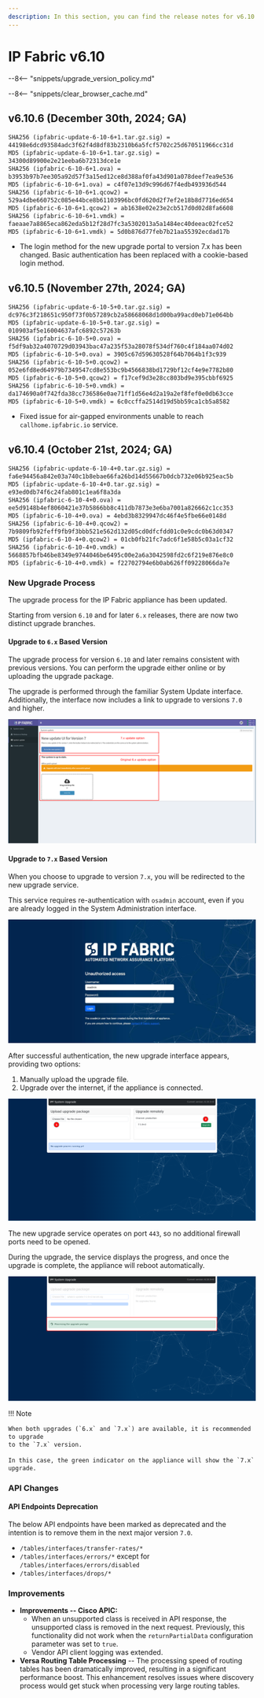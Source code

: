 ```yaml
---
description: In this section, you can find the release notes for v6.10 releases.
---
```


# IP Fabric v6.10

--8<-- "snippets/upgrade_version_policy.md"

--8<-- "snippets/clear_browser_cache.md"

## v6.10.6 (December 30th, 2024; GA)

```
SHA256 (ipfabric-update-6-10-6+1.tar.gz.sig) = 44198e6dcd93584adc3f62f4d8df83b2310b6a5fcf5702c25d670511966cc31d
MD5 (ipfabric-update-6-10-6+1.tar.gz.sig) = 34300d89900e2e21eeba6b72313dce1e
SHA256 (ipfabric-6-10-6+1.ova) = b3953b97b7ee305a92d57f3a15ed12ce8d388af0fa43d901a078deef7ea9e536
MD5 (ipfabric-6-10-6+1.ova) = c4f07e13d9c996d67f4edb493936d544
SHA256 (ipfabric-6-10-6+1.qcow2) = 529a4dbe660752c085e44bce8b61103996bc0fd620d2f7ef2e18b8d7716ed654
MD5 (ipfabric-6-10-6+1.qcow2) = ab1638e02e23e2cb517d0d02d8fa6608
SHA256 (ipfabric-6-10-6+1.vmdk) = faeaae7a8865eca862eda5b12f28d7fc3a5302013a5a1484ec40deeac02fce52
MD5 (ipfabric-6-10-6+1.vmdk) = 5d0b876d77feb7b21aa55392ecdad17b
```

- The login method for the new upgrade portal to version 7.x has been changed.
Basic authentication has been replaced with a cookie-based login method.

## v6.10.5 (November 27th, 2024; GA)

```
SHA256 (ipfabric-update-6-10-5+0.tar.gz.sig) = dc976c3f218651c950f73f0b57289cb2a58668068d1d00ba99acd0eb71e064bb
MD5 (ipfabric-update-6-10-5+0.tar.gz.sig) = 010903af5e16004637afc6892c57263b
SHA256 (ipfabric-6-10-5+0.ova) = f5df9ab32a4070729d03943bac47a235f53a28078f534df760c4f184aa074d02
MD5 (ipfabric-6-10-5+0.ova) = 3905c67d59630528f64b7064b1f3c939
SHA256 (ipfabric-6-10-5+0.qcow2) = 052e6fd8ed64979b7349547cd8e553bc9b4566838bd1729bf12cf4e9e7782b80
MD5 (ipfabric-6-10-5+0.qcow2) = f17cef9d3e28cc803bd9e395cbbf6925
SHA256 (ipfabric-6-10-5+0.vmdk) = da174690a0f742fda38cc736586e0ae71ff1d56e4d2a19a2ef8fef0e0db63cce
MD5 (ipfabric-6-10-5+0.vmdk) = 6c0ccffa2514d19d5bb59ca1cb5a8582
```

- Fixed issue for air-gapped environments unable to reach `callhome.ipfabric.io` service.

## v6.10.4 (October 21st, 2024; GA)

```
SHA256 (ipfabric-update-6-10-4+0.tar.gz.sig) = fa6e94456a842e03a740c1b8ebae66fa26bd14d55667b0dcb732e06b925eac5b
MD5 (ipfabric-update-6-10-4+0.tar.gz.sig) = e93ed0db74f6c24fab801c1ea6f8a3da
SHA256 (ipfabric-6-10-4+0.ova) = ee5d9148b4ef8060421e37b5866bb8c411db7873e3e6ba7001a826662c1cc353
MD5 (ipfabric-6-10-4+0.ova) = 4ebd3b8329947dc46f4e5fbe66e0148d
SHA256 (ipfabric-6-10-4+0.qcow2) = 7b9809fb92feff9fb9f3bbb521e562d132d05cd0dfcfdd01c0e9cdc0b63d0347
MD5 (ipfabric-6-10-4+0.qcow2) = 01cb0fb21fc7adc6f1e58b5c03a1cf32
SHA256 (ipfabric-6-10-4+0.vmdk) = 5668857bfb46be8349e9744046be6495c00e2a6a3042598fd2c6f219e876e8c0
MD5 (ipfabric-6-10-4+0.vmdk) = f22702794e6b0ab626ff09228066da7e
```

### New Upgrade Process

The upgrade process for the IP Fabric appliance has been updated.

Starting from version `6.10` and for later `6.x` releases, there are now two
distinct upgrade branches.

#### Upgrade to `6.x` Based Version

The upgrade process for version `6.10` and later remains consistent with
previous versions. You can perform the upgrade either online or by uploading the
upgrade package.

The upgrade is performed through the familiar System Update interface.
Additionally, the interface now includes a link to upgrade to versions `7.0` and
higher.

![Upgrade options](6.10_upgrade_options.png)

#### Upgrade to `7.x` Based Version

When you choose to upgrade to version `7.x`, you will be redirected to the new
upgrade service.

This service requires re-authentication with `osadmin` account, even if you are
already logged in the System Administration interface.

![Authentication for 7.x upgrades](6.10_authenticate_for_7x_upgrades.jpg)

After successful authentication, the new upgrade interface appears, providing
two options:

1. Manually upload the upgrade file.
2. Upgrade over the internet, if the appliance is connected.

![Steps to upgrade system to 7.x](6.10_upgrades_to_7x_steps.png)

The new upgrade service operates on port `443`, so no additional firewall ports
need to be opened.

During the upgrade, the service displays the progress, and once the upgrade is
complete, the appliance will reboot automatically.

![Progress bar of the upgrade](6.10_progress_bar_of_upgrade.png)

!!! Note

    When both upgrades (`6.x` and `7.x`) are available, it is recommended to upgrade
    to the `7.x` version.

    In this case, the green indicator on the appliance will show the `7.x`
    upgrade.

### API Changes

#### API Endpoints Deprecation

The below API endpoints have been marked as deprecated and the intention is to
remove them in the next major version `7.0`.

- `/tables/interfaces/transfer-rates/*`
- `/tables/interfaces/errors/*` except for `/tables/interfaces/errors/disabled`
- `/tables/interfaces/drops/*`

### Improvements

- **Improvements -- Cisco APIC:**
  - When an unsupported class is received in API response, the unsupported class
    is removed in the next request. Previously, this functionality did not work
    when the `returnPartialData` configuration parameter was set to `true`.
  - Vendor API client logging was extended.
- **Versa Routing Table Processing** -- The processing speed of routing tables
  has been dramatically improved, resulting in a significant performance boost.
  This enhancement resolves issues where discovery process would get stuck when
  processing very large routing tables.
